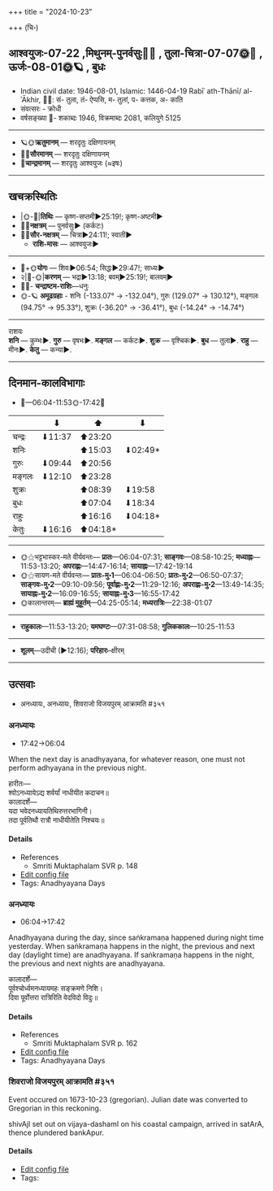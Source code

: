 +++
title = "2024-10-23"

+++
(चि॰)
## आश्वयुजः-07-22  ,मिथुनम्-पुनर्वसुः🌛🌌  ,  तुला-चित्रा-07-07🌞🌌  ,  ऊर्जः-08-01🌞🪐  , बुधः
- Indian civil date: 1946-08-01, Islamic: 1446-04-19 Rabīʿ ath-Thānī/ al-ʾĀkhir, 🌌🌞: सं- तुला, तं- ऐप्पसि, म- तुलां, प- कत्तक, अ- काति
- संवत्सरः - क्रोधी
- वर्षसङ्ख्या 🌛- शकाब्दः 1946, विक्रमाब्दः 2081, कलियुगे 5125
___________________
- 🪐🌞**ऋतुमानम्** — शरदृतुः दक्षिणायनम्
- 🌌🌞**सौरमानम्** — शरदृतुः दक्षिणायनम्
- 🌛**चान्द्रमानम्** — शरदृतुः आश्वयुजः (≈इषः)
___________________


## खचक्रस्थितिः
- |🌞-🌛|**तिथिः** — कृष्ण-सप्तमी►25:19!; कृष्ण-अष्टमी►  
- 🌌🌛**नक्षत्रम्** — पुनर्वसुः► (कर्कटः)  
- 🌌🌞**सौर-नक्षत्रम्** — चित्रा►24:11!; स्वाती►  
  - **राशि-मासः** — आश्वयुजः► 
___________________
- 🌛+🌞**योगः** — शिवः►06:54; सिद्धः►29:47!; साध्यः►  
- २|🌛-🌞|**करणम्** — भद्रा►13:18; बवम्►25:19!; बालवम्►  
- 🌌🌛- **चन्द्राष्टम-राशिः**—धनुः  
- 🌞-🪐 **अमूढग्रहाः** - शनिः (-133.07° → -132.04°), गुरुः (129.07° → 130.12°), मङ्गलः (94.75° → 95.33°), शुक्रः (-36.20° → -36.41°), बुधः (-14.24° → -14.74°)
___________________
राशयः  
**शनि** — कुम्भः►. **गुरु** — वृषभः►. **मङ्गल** — कर्कटः►. **शुक्र** — वृश्चिकः►. **बुध** — तुला►. **राहु** — मीनः►. **केतु** — कन्या►. 
___________________


## दिनमान-कालविभागाः
- 🌅—06:04-11:53🌞-17:42🌇  

|      |⬇     |⬆     |⬇     |
|------|-----|-----|------|
|चन्द्रः|⬇11:37 |⬆23:20 |     |
|शनिः   |     |⬆15:03 |⬇02:49*|
|गुरुः  |⬇09:44 |⬆20:56 |     |
|मङ्गलः |⬇12:10 |⬆23:28 |     |
|शुक्रः |     |⬆08:39 |⬇19:58 |
|बुधः   |     |⬆07:04 |⬇18:34 |
|राहुः  |     |⬆16:16 |⬇04:18*|
|केतुः  |⬇16:16 |⬆04:18*|     |
___________________
- 🌞⚝भट्टभास्कर-मते वीर्यवन्तः— **प्रातः**—06:04-07:31; **साङ्गवः**—08:58-10:25; **मध्याह्नः**—11:53-13:20; **अपराह्णः**—14:47-16:14; **सायाह्नः**—17:42-19:14  
- 🌞⚝सायण-मते वीर्यवन्तः— **प्रातः-मु॰1**—06:04-06:50; **प्रातः-मु॰2**—06:50-07:37; **साङ्गवः-मु॰2**—09:10-09:56; **पूर्वाह्णः-मु॰2**—11:29-12:16; **अपराह्णः-मु॰2**—13:49-14:35; **सायाह्नः-मु॰2**—16:09-16:55; **सायाह्नः-मु॰3**—16:55-17:42  
- 🌞कालान्तरम्— **ब्राह्मं मुहूर्तम्**—04:25-05:14; **मध्यरात्रिः**—22:38-01:07  
___________________
- **राहुकालः**—11:53-13:20; **यमघण्टः**—07:31-08:58; **गुलिककालः**—10:25-11:53  
___________________
- **शूलम्**—उदीची (►12:16); **परिहारः**–क्षीरम्  
___________________

## उत्सवाः
- अनध्यायः, अनध्यायः, शिवराजो विजयपुरम् आक्रामति #३५१
### अनध्यायः
- 17:42→06:04



When the next day is anadhyayana, for whatever reason, one must not perform adhyayana in the previous night.

हारीतः—  
श्वोऽनध्यायेऽद्य शर्वर्यां नाधीयीत कदाचन॥  
कालादर्शे—  
यदा भवेदनध्यायतिथिरुत्तरभागिनी।  
तदा पूर्वतिथौ रात्रौ नाधीयीतेति निश्चयः॥



#### Details
- References
  - Smriti Muktaphalam SVR p.  148
- [Edit config file](https://github.com/jyotisham/adyatithi/blob/master/time_focus/adhyayana/description_only/anadhyAyaH~pUrvarAtrau.toml)
- Tags: Anadhyayana Days


### अनध्यायः
- 06:04→17:42



Anadhyayana during the day, since saṅkramaṇa happened during night time yesterday. When saṅkramaṇa happens in the night, the previous and next day (daylight time) are anadhyayana. If saṅkramaṇa happens in the night, the previous and next nights are anadhyayana.

कालादर्शे—  
पूर्वश्चोर्ध्वमनध्यायमहः सङ्क्रमणे निशि।  
दिवा पूर्वोत्तरा रात्रिरिति वेदविदो विदुः॥



#### Details
- References
  - Smriti Muktaphalam SVR p.  162
- [Edit config file](https://github.com/jyotisham/adyatithi/blob/master/time_focus/adhyayana/description_only/anadhyAyaH~rAtrisaGkramaNa~parAhNE.toml)
- Tags: Anadhyayana Days


### शिवराजो विजयपुरम् आक्रामति #३५१

Event occured on 1673-10-23 (gregorian). Julian date was converted to Gregorian in this reckoning. 

shivAjI set out on vijaya-dashamI on his coastal campaign, arrived in satArA, thence plundered bankApur.

#### Details
- [Edit config file](https://github.com/jyotisham/adyatithi/blob/master/mahApuruSha/xatra-later/julian/day/10/13/shivarAjo_vijayapuram_AkrAmati.toml)
- Tags: 



